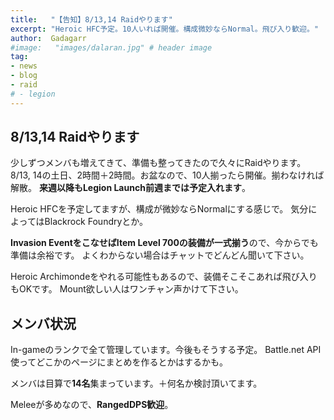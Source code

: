 ```yaml
---
title:   "【告知】8/13,14 Raidやります"
excerpt: "Heroic HFC予定。10人いれば開催。構成微妙ならNormal。飛び入り歓迎。"
author:  Gadagarr
#image:   "images/dalaran.jpg" # header image
tag:
- news
- blog
- raid
# - legion
---
```


## 8/13,14 Raidやります

少しずつメンバも増えてきて、準備も整ってきたので久々にRaidやります。
8/13, 14の土日、2時間＋2時間。お盆なので、10人揃ったら開催。揃わなければ解散。
**来週以降もLegion Launch前週までは予定入れます**。

Heroic HFCを予定してますが、構成が微妙ならNormalにする感じで。
気分によってはBlackrock Foundryとか。

**Invasion EventをこなせばItem Level 700の装備が一式揃う**ので、今からでも準備は余裕です。
よくわからない場合はチャットでどんどん聞いて下さい。

Heroic Archimondeをやれる可能性もあるので、装備そこそこあれば飛び入りもOKです。
Mount欲しい人はワンチャン声かけて下さい。

## メンバ状況

In-gameのランクで全て管理しています。今後もそうする予定。
Battle.net API使ってどこかのページにまとめを作るとかはするかも。

メンバは目算で**14名**集まっています。＋何名か検討頂いてます。

Meleeが多めなので、**RangedDPS歓迎**。
